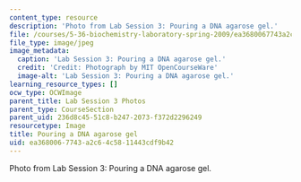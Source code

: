 ```yaml
---
content_type: resource
description: 'Photo from Lab Session 3: Pouring a DNA agarose gel.'
file: /courses/5-36-biochemistry-laboratory-spring-2009/ea3680067743a2c64c5811443cdf9b42_Lab3_1.jpg
file_type: image/jpeg
image_metadata:
  caption: 'Lab Session 3: Pouring a DNA agarose gel.'
  credit: 'Credit: Photograph by MIT OpenCourseWare'
  image-alt: 'Lab Session 3: Pouring a DNA agarose gel.'
learning_resource_types: []
ocw_type: OCWImage
parent_title: Lab Session 3 Photos
parent_type: CourseSection
parent_uid: 236d8c45-51c8-b247-2073-f372d2296249
resourcetype: Image
title: Pouring a DNA agarose gel
uid: ea368006-7743-a2c6-4c58-11443cdf9b42
---
```

Photo from Lab Session 3: Pouring a DNA agarose gel.

